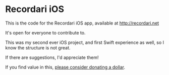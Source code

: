 # Recordari iOS

This is the code for the Recordari iOS app, available at http://recordari.net

It's open for everyone to contribute to.

This was my second ever iOS project, and first Swift experience as well, so I know the structure is not great.

If there are suggestions, I'd appreciate them!

If you find value in this, [please consider donating a dollar](https://medium.com/@BrunoBernardino/if-i-ve-helped-you-consider-donating-86952f22e3b4).
